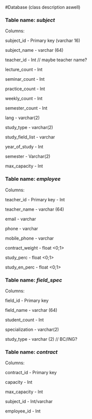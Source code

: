 #Database (class description aswell)

### Table name: _subject_

Columns:

subject_id - Primary key (varchar 16)

subject_name - varchar (64)

teacher_id - Int // maybe teacher name?

lecture_count - Int

seminar_count - Int

practice_count - Int

weekly_count - Int

semester_count - Int

lang - varchar(2)

study_type - varchar(2)

study_field_list - varchar

year_of_study - Int

semester - Varchar(2)

max_capacity - Int


### Table name: _employee_

Columns:

teacher_id - Primary key - Int

teacher_name - varchar (64)

email - varchar

phone - varchar

mobile_phone - varchar

contract_weight - float <0;1>

study_perc - float <0;1>

study_en_perc - float <0;1>


### Table name: _field_spec_

Columns:

field_id - Primary key 

field_name - varchar (64)

student_count - Int

specialization - varchar(2)

study_type - varchar (2) // BC/ING?

  

### Table name: _contract_

Columns:

contract_id  - Primary key 

capacity - Int

max_capacity - Int

subject_id - Int/varchar

employee_id - Int













